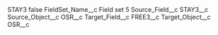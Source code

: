 <?xml version="1.0" encoding="UTF-8"?>
<CustomMetadata xmlns="http://soap.sforce.com/2006/04/metadata" xmlns:xsi="http://www.w3.org/2001/XMLSchema-instance" xmlns:xsd="http://www.w3.org/2001/XMLSchema">
    <label>STAY3</label>
    <protected>false</protected>
    <values>
        <field>FieldSet_Name__c</field>
        <value xsi:type="xsd:string">Field set 5</value>
    </values>
    <values>
        <field>Source_Field__c</field>
        <value xsi:type="xsd:string">STAY3__c</value>
    </values>
    <values>
        <field>Source_Object__c</field>
        <value xsi:type="xsd:string">OSR__c</value>
    </values>
    <values>
        <field>Target_Field__c</field>
        <value xsi:type="xsd:string">FREE3__c</value>
    </values>
    <values>
        <field>Target_Object__c</field>
        <value xsi:type="xsd:string">OSR__c</value>
    </values>
</CustomMetadata>
